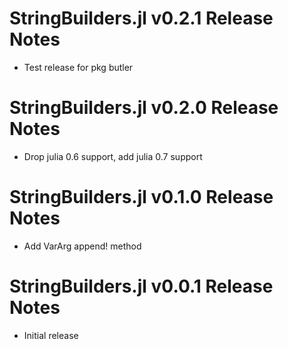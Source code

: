 # StringBuilders.jl v0.2.1 Release Notes
* Test release for pkg butler

# StringBuilders.jl v0.2.0 Release Notes
* Drop julia 0.6 support, add julia 0.7 support

# StringBuilders.jl v0.1.0 Release Notes
* Add VarArg append! method

# StringBuilders.jl v0.0.1 Release Notes
* Initial release
